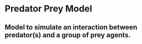 # Predator Prey Model
## Model to simulate an interaction between predator(s) and a group of prey agents.
